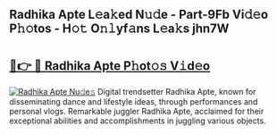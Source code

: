 ## Radhika Apte L𝚎a𝚔ed N𝚞𝚍e - Part-9Fb Vi𝚍𝚎o P𝚑𝚘tos - H𝚘𝚝 O𝚗𝚕yf𝚊ns L𝚎a𝚔s jhn7W

# <h2><a href="http://kfa7dn.oniu.top/?m=Radhika+Apte">🔗👉 🔴 Radhika Apte P𝚑ot𝚘𝚜 V𝚒d𝚎o</a></h2>

[![Radhika Apte Nu𝚍e𝚜](https://i.imgur.com/0qMVB7G.gif)](http://kfa7dn.oniu.top/?m=Radhika+Apte)
Digital trendsetter Radhika Apte, known for disseminating dance and lifestyle ideas, through performances and personal vlogs. Remarkable juggler Radhika Apte, acclaimed for their exceptional abilities and accomplishments in juggling various objects.  
